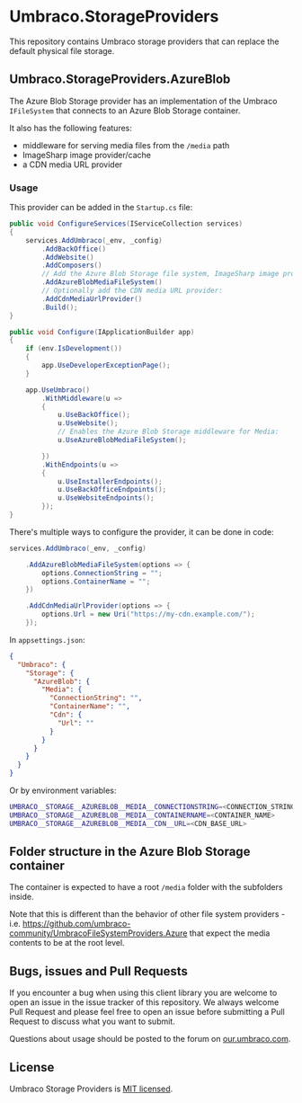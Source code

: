 # Umbraco.StorageProviders

This repository contains Umbraco storage providers that can replace the default physical file storage.

## Umbraco.StorageProviders.AzureBlob

The Azure Blob Storage provider has an implementation of the Umbraco `IFileSystem` that connects to an Azure Blob Storage container.

It also has the following features:
- middleware for serving media files from the `/media` path
- ImageSharp image provider/cache
- a CDN media URL provider

### Usage

This provider can be added in the `Startup.cs` file:

```csharp
public void ConfigureServices(IServiceCollection services)
{
    services.AddUmbraco(_env, _config)
        .AddBackOffice()
        .AddWebsite()
        .AddComposers()
        // Add the Azure Blob Storage file system, ImageSharp image provider/cache and middleware for Media:
        .AddAzureBlobMediaFileSystem() 
        // Optionally add the CDN media URL provider:
        .AddCdnMediaUrlProvider()
        .Build();
}

public void Configure(IApplicationBuilder app)
{
    if (env.IsDevelopment())
    {
        app.UseDeveloperExceptionPage();
    }

    app.UseUmbraco()
        .WithMiddleware(u =>
        {
            u.UseBackOffice();
            u.UseWebsite();
            // Enables the Azure Blob Storage middleware for Media:
            u.UseAzureBlobMediaFileSystem();

        })
        .WithEndpoints(u =>
        {
            u.UseInstallerEndpoints();
            u.UseBackOfficeEndpoints();
            u.UseWebsiteEndpoints();
        });
}
```

There's multiple ways to configure the provider, it can be done in code:

```csharp
services.AddUmbraco(_env, _config)

    .AddAzureBlobMediaFileSystem(options => {
        options.ConnectionString = "";
        options.ContainerName = "";
    })

    .AddCdnMediaUrlProvider(options => {
        options.Url = new Uri("https://my-cdn.example.com/");
    });

```

In `appsettings.json`:

```json
{
  "Umbraco": {
    "Storage": {
      "AzureBlob": {
        "Media": {
          "ConnectionString": "",
          "ContainerName": "",
          "Cdn": {
            "Url": ""
          }
        }
      }
    }
  }
}
```

Or by environment variables:

```sh
UMBRACO__STORAGE__AZUREBLOB__MEDIA__CONNECTIONSTRING=<CONNECTION_STRING>
UMBRACO__STORAGE__AZUREBLOB__MEDIA__CONTAINERNAME=<CONTAINER_NAME>
UMBRACO__STORAGE__AZUREBLOB__MEDIA__CDN__URL=<CDN_BASE_URL>
```

## Folder structure in the Azure Blob Storage container
The container is expected to have a root `/media` folder with the subfolders inside.

Note that this is different than the behavior of other file system providers - i.e. https://github.com/umbraco-community/UmbracoFileSystemProviders.Azure that expect the media contents to be at the root level.

## Bugs, issues and Pull Requests

If you encounter a bug when using this client library you are welcome to open an issue in the issue tracker of this repository. We always welcome Pull Request and please feel free to open an issue before submitting a Pull Request to discuss what you want to submit.

Questions about usage should be posted to the forum on [our.umbraco.com](https://our.umbraco.com).

## License

Umbraco Storage Providers is [MIT licensed](LICENSE).
